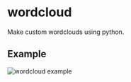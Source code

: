 # wordcloud
Make custom wordclouds using python.

## Example
![wordcloud example](https://github.com/ericmuckley/wordcloud/blob/min/image.jpg?raw=true)
